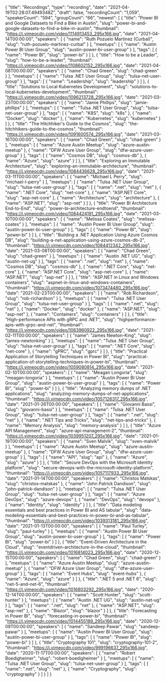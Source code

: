 {
  "title": "Recordings",
  "type": "recording",
  "date": "2021-04-19T02:28:07.4949348Z",
  "draft": false,
  "recordingCount": "1,059",
  "speakerCount": "594",
  "groupCount": "66",
  "newest": [
    {
      "title": "Power BI and Google Datasets to Find a Bike in Austin",
      "slug": "power-bi-and-google-datasets-to-find-a-bike-in-austin",
      "thumbnail": "https://i.vimeocdn.com/video/1114913453_295x166.jpg",
      "date": "2021-04-14T00:00:00",
      "speakers": [
        {
          "name": "Ruth Pozuelo Martinez (Curbal)",
          "slug": "ruth-pozuelo-martinez-curbal"
        }
      ],
      "meetups": [
        {
          "name": "Austin Power BI User Group",
          "slug": "austin-power-bi-user-group"
        }
      ],
      "tags": [
        {
          "name": "Power BI",
          "slug": "power-bi"
        }
      ]
    },
    {
      "title": "How to be a Leader",
      "slug": "how-to-be-a-leader",
      "thumbnail": "https://i.vimeocdn.com/video/1108602152_295x166.jpg",
      "date": "2021-04-08T00:00:00",
      "speakers": [
        {
          "name": "Chad Green",
          "slug": "chad-green"
        }
      ],
      "meetups": [
        {
          "name": "Tulsa .NET User Group",
          "slug": "tulsa-net-user-group"
        }
      ],
      "tags": [
        {
          "name": "Leadership",
          "slug": "leadership"
        }
      ]
    },
    {
      "title": "Solutions to Local Kubernetes Development",
      "slug": "solutions-to-local-kubernetes-development",
      "thumbnail": "https://i.vimeocdn.com/video/1096213728_295x166.jpg",
      "date": "2021-03-23T00:00:00",
      "speakers": [
        {
          "name": "Jamie Phillips",
          "slug": "jamie-phillips"
        }
      ],
      "meetups": [
        {
          "name": "Tulsa .NET User Group",
          "slug": "tulsa-net-user-group"
        }
      ],
      "tags": [
        {
          "name": "K8S",
          "slug": "k8s"
        },
        {
          "name": "Docker",
          "slug": "docker"
        },
        {
          "name": "Kubernetes",
          "slug": "kubernetes"
        }
      ]
    },
    {
      "title": "The Hitchhiker's Guide to the Cosmos",
      "slug": "the-hitchhikers-guide-to-the-cosmos",
      "thumbnail": "https://i.vimeocdn.com/video/1091600574_295x166.jpg",
      "date": "2021-03-16T00:00:00",
      "speakers": [
        {
          "name": "Chad Green",
          "slug": "chad-green"
        }
      ],
      "meetups": [
        {
          "name": "Azure Austin Meetup",
          "slug": "azure-austin-meetup"
        },
        {
          "name": "DFW Azure User Group",
          "slug": "dfw-azure-user-group"
        }
      ],
      "tags": [
        {
          "name": "Cosmos DB",
          "slug": "cosmos-db"
        },
        {
          "name": "Azure",
          "slug": "azure"
        }
      ]
    },
    {
      "title": "Exploring an Immutable Architecture",
      "slug": "exploring-an-immutable-architecture",
      "thumbnail": "https://i.vimeocdn.com/video/1084436628_295x166.jpg",
      "date": "2021-03-11T00:00:00",
      "speakers": [
        {
          "name": "Michael L Perry",
          "slug": "michael-l-perry"
        }
      ],
      "meetups": [
        {
          "name": "Tulsa .NET User Group",
          "slug": "tulsa-net-user-group"
        }
      ],
      "tags": [
        {
          "name": ".net",
          "slug": "net"
        },
        {
          "name": ".NET Core",
          "slug": "net-core"
        },
        {
          "name": "ASP.NET Core",
          "slug": "asp-net-core"
        },
        {
          "name": "Architecture",
          "slug": "architecture"
        },
        {
          "name": "ASP.NET",
          "slug": "asp-net"
        }
      ]
    },
    {
      "title": "Power BI Architecture End-to-End",
      "slug": "power-bi-architecture-endtoend",
      "thumbnail": "https://i.vimeocdn.com/video/1084424191_295x166.jpg",
      "date": "2021-03-10T00:00:00",
      "speakers": [
        {
          "name": "Melissa Coates",
          "slug": "melissa-coates"
        }
      ],
      "meetups": [
        {
          "name": "Austin Power BI User Group",
          "slug": "austin-power-bi-user-group"
        }
      ],
      "tags": [
        {
          "name": "Power BI",
          "slug": "power-bi"
        }
      ]
    },
    {
      "title": "Building a .NET Application Using Azure Cosmos DB",
      "slug": "building-a-net-application-using-azure-cosmos-db-2",
      "thumbnail": "https://i.vimeocdn.com/video/1084412342_295x166.jpg",
      "date": "2021-03-08T00:00:00",
      "speakers": [
        {
          "name": "Chad Green",
          "slug": "chad-green"
        }
      ],
      "meetups": [
        {
          "name": "Austin .NET UG",
          "slug": "austin-net-ug"
        }
      ],
      "tags": [
        {
          "name": ".net",
          "slug": "net"
        },
        {
          "name": "Cosmos DB",
          "slug": "cosmos-db"
        },
        {
          "name": ".NET Core",
          "slug": "net-core"
        },
        {
          "name": "ASP.NET Core",
          "slug": "asp-net-core"
        },
        {
          "name": "ASP.NET",
          "slug": "asp-net"
        }
      ]
    },
    {
      "title": "ASP.NET in Linux and Windows containers",
      "slug": "aspnet-in-linux-and-windows-containers",
      "thumbnail": "https://i.vimeocdn.com/video/1073474480_295x166.jpg",
      "date": "2021-02-23T00:00:00",
      "speakers": [
        {
          "name": "Rob Richardson",
          "slug": "rob-richardson"
        }
      ],
      "meetups": [
        {
          "name": "Tulsa .NET User Group",
          "slug": "tulsa-net-user-group"
        }
      ],
      "tags": [
        {
          "name": ".net",
          "slug": "net"
        },
        {
          "name": "Docker",
          "slug": "docker"
        },
        {
          "name": "ASP.NET",
          "slug": "asp-net"
        },
        {
          "name": "Containers",
          "slug": "containers"
        }
      ]
    },
    {
      "title": "High-performance APIs with gRPC and .NET",
      "slug": "highperformance-apis-with-grpc-and-net",
      "thumbnail": "https://i.vimeocdn.com/video/1063960922_295x166.jpg",
      "date": "2021-02-11T00:00:00",
      "speakers": [
        {
          "name": "James Newton-King",
          "slug": "james-newtonking"
        }
      ],
      "meetups": [
        {
          "name": "Tulsa .NET User Group",
          "slug": "tulsa-net-user-group"
        }
      ],
      "tags": [
        {
          "name": ".NET Core",
          "slug": "net-core"
        },
        {
          "name": "gPRC",
          "slug": "gprc"
        }
      ]
    },
    {
      "title": "Practical Application of Storytelling Techniques in Power BI",
      "slug": "practical-application-of-storytelling-techniques-in-power-bi",
      "thumbnail": "https://i.vimeocdn.com/video/1059080814_295x166.jpg",
      "date": "2021-02-10T00:00:00",
      "speakers": [
        {
          "name": "Meagan Longoria",
          "slug": "meagan-longoria"
        }
      ],
      "meetups": [
        {
          "name": "Austin Power BI User Group",
          "slug": "austin-power-bi-user-group"
        }
      ],
      "tags": [
        {
          "name": "Power BI",
          "slug": "power-bi"
        }
      ]
    },
    {
      "title": "Analyzing memory dumps of .NET applications",
      "slug": "analyzing-memory-dumps-of-net-applications",
      "thumbnail": "https://i.vimeocdn.com/video/1057126317_295x166.jpg",
      "date": "2021-01-26T00:00:00",
      "speakers": [
        {
          "name": "Giovanni Bassi",
          "slug": "giovanni-bassi"
        }
      ],
      "meetups": [
        {
          "name": "Tulsa .NET User Group",
          "slug": "tulsa-net-user-group"
        }
      ],
      "tags": [
        {
          "name": ".net",
          "slug": "net"
        },
        {
          "name": ".NET Tips and Tricks",
          "slug": "net-tips-and-tricks"
        },
        {
          "name": "Memory Analysis",
          "slug": "memory-analysis"
        }
      ]
    },
    {
      "title": "Azure API Management",
      "slug": "azure-api-management-2",
      "thumbnail": "https://i.vimeocdn.com/video/1039951207_295x166.jpg",
      "date": "2021-01-19T00:00:00",
      "speakers": [
        {
          "name": "Sven Malvik",
          "slug": "sven-malvik"
        }
      ],
      "meetups": [
        {
          "name": "Azure Austin Meetup",
          "slug": "azure-austin-meetup"
        },
        {
          "name": "DFW Azure User Group",
          "slug": "dfw-azure-user-group"
        }
      ],
      "tags": [
        {
          "name": "API",
          "slug": "api"
        },
        {
          "name": "Azure",
          "slug": "azure"
        }
      ]
    },
    {
      "title": "Secure DevOps with the Microsoft Identity platform",
      "slug": "secure-devops-with-the-microsoft-identity-platform",
      "thumbnail": "https://i.vimeocdn.com/video/1057117933_295x166.jpg",
      "date": "2021-01-14T00:00:00",
      "speakers": [
        {
          "name": "Christos Matskas",
          "slug": "christos-matskas"
        },
        {
          "name": "John Patrick Dandison",
          "slug": "john-patrick-dandison"
        }
      ],
      "meetups": [
        {
          "name": "Tulsa .NET User Group",
          "slug": "tulsa-net-user-group"
        }
      ],
      "tags": [
        {
          "name": "Azure DevOps",
          "slug": "azure-devops"
        },
        {
          "name": "DevOps",
          "slug": "devops"
        },
        {
          "name": "Identity",
          "slug": "identity"
        }
      ]
    },
    {
      "title": "Data modeling essentials and best practices in Power BI and AS tabular",
      "slug": "data-modeling-essentials-and-best-practices-in-power-bi-and-as-tabular",
      "thumbnail": "https://i.vimeocdn.com/video/1039313181_295x166.jpg",
      "date": "2021-01-13T00:00:00",
      "speakers": [
        {
          "name": "Paul Turley",
          "slug": "paul-turley"
        }
      ],
      "meetups": [
        {
          "name": "Austin Power BI User Group",
          "slug": "austin-power-bi-user-group"
        }
      ],
      "tags": [
        {
          "name": "Power BI",
          "slug": "power-bi"
        }
      ]
    },
    {
      "title": "Event-Driven Architecture in the Cloud",
      "slug": "eventdriven-architecture-in-the-cloud",
      "thumbnail": "https://i.vimeocdn.com/video/1016814023_295x166.jpg",
      "date": "2020-12-15T00:00:00",
      "speakers": [
        {
          "name": "Chad Green",
          "slug": "chad-green"
        }
      ],
      "meetups": [
        {
          "name": "Azure Austin Meetup",
          "slug": "azure-austin-meetup"
        },
        {
          "name": "DFW Azure User Group",
          "slug": "dfw-azure-user-group"
        }
      ],
      "tags": [
        {
          "name": "Event Hubs",
          "slug": "event-hubs"
        },
        {
          "name": "Azure",
          "slug": "azure"
        }
      ]
    },
    {
      "title": ".NET 5 and .NET 6",
      "slug": "net-5-and-net-6",
      "thumbnail": "https://i.vimeocdn.com/video/1016803292_295x166.jpg",
      "date": "2020-12-14T00:00:00",
      "speakers": [
        {
          "name": "Scott Hunter",
          "slug": "scott-hunter"
        }
      ],
      "meetups": [
        {
          "name": "Austin .NET UG",
          "slug": "austin-net-ug"
        }
      ],
      "tags": [
        {
          "name": ".net",
          "slug": "net"
        },
        {
          "name": "ASP.NET",
          "slug": "asp-net"
        },
        {
          "name": "Blazor",
          "slug": "blazor"
        }
      ]
    },
    {
      "title": "Forecasting in Power BI",
      "slug": "forecasting-in-power-bi",
      "thumbnail": "https://i.vimeocdn.com/video/1014455189_295x166.jpg",
      "date": "2020-12-09T00:00:00",
      "speakers": [
        {
          "name": "Sandeep Pawar",
          "slug": "sandeep-pawar"
        }
      ],
      "meetups": [
        {
          "name": "Austin Power BI User Group",
          "slug": "austin-power-bi-user-group"
        }
      ],
      "tags": [
        {
          "name": "Power BI",
          "slug": "power-bi"
        }
      ]
    },
    {
      "title": "Cryptography 101",
      "slug": "cryptography-101-2",
      "thumbnail": "https://i.vimeocdn.com/video/999196637_295x166.jpg",
      "date": "2020-11-17T00:00:00",
      "speakers": [
        {
          "name": "Robert Boedigheimer",
          "slug": "robert-boedigheimer"
        }
      ],
      "meetups": [
        {
          "name": "Tulsa .NET User Group",
          "slug": "tulsa-net-user-group"
        }
      ],
      "tags": [
        {
          "name": ".net",
          "slug": "net"
        },
        {
          "name": "Cryptography",
          "slug": "cryptography"
        }
      ]
    }
  ]
}